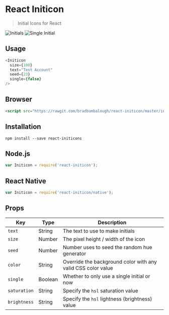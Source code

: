 # React Initicon
> Initial Icons for React

![Initials](https://drive.google.com/uc?export=view&id=0BwAfqxmTWrIma1dCZ1ZpVHNxRms)
![Single Initial](https://drive.google.com/uc?export=view&id=0BwAfqxmTWrImTXNuTlNsVlY3eHc)

## Usage
```JavaScript
<Initicon
  size={100}
  text="Test Account"
  seed={23}
  single={false}
/>
```

## Browser
```HTML
<script src="https://rawgit.com/bradbumbalough/react-initicon/master/index.js"></script>
```

## Installation
`npm install --save react-initicons`

## Node.js
```JavaScript
var Initicon = require('react-initicon');
```

## React Native
```JavaScript
var Initicon = require('react-initicon/native');
```

## Props
Key|Type|Description
-|-|-
`text`|String|The text to use to make initials
`size`|Number|The pixel height / width of the icon
`seed`|Number|Number uses to seed the random hue generator
`color`|String|Override the background color with any valid CSS color value
`single`|Boolean|Whether to only use a single initial or now
`saturation`|String|Specify the `hsl` saturation value
`brightness`|String|Specify the `hsl` lightness (brightness) value
